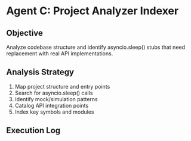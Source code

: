 # Agent C: Project Analyzer Indexer

## Objective
Analyze codebase structure and identify asyncio.sleep() stubs that need replacement with real API implementations.

## Analysis Strategy
1. Map project structure and entry points
2. Search for asyncio.sleep() calls
3. Identify mock/simulation patterns
4. Catalog API integration points
5. Index key symbols and modules

## Execution Log